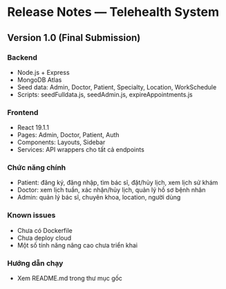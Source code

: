 # Release Notes — Telehealth System

## Version 1.0 (Final Submission)

### Backend
- Node.js + Express
- MongoDB Atlas
- Seed data: Admin, Doctor, Patient, Specialty, Location, WorkSchedule
- Scripts: seedFulldata.js, seedAdmin.js, expireAppointments.js

### Frontend
- React 19.1.1
- Pages: Admin, Doctor, Patient, Auth
- Components: Layouts, Sidebar
- Services: API wrappers cho tất cả endpoints

### Chức năng chính
- Patient: đăng ký, đăng nhập, tìm bác sĩ, đặt/hủy lịch, xem lịch sử khám
- Doctor: xem lịch tuần, xác nhận/hủy lịch, quản lý hồ sơ bệnh nhân
- Admin: quản lý bác sĩ, chuyên khoa, location, người dùng

### Known issues
- Chưa có Dockerfile
- Chưa deploy cloud
- Một số tính năng nâng cao chưa triển khai

### Hướng dẫn chạy
- Xem README.md trong thư mục gốc